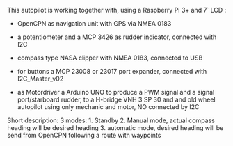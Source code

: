 This autopilot is working together with, using a Raspberry Pi 3+ and 7` LCD :

- OpenCPN as navigation unit with GPS via NMEA 0183

- a potentiometer and a MCP 3426 as rudder indicator, connected with I2C

- compass type NASA clipper with NMEA 0183, connected to USB

- for buttons a MCP 23008 or 23017 port expander, connected with I2C_Master_v02

- as Motordriver a Arduino UNO to produce a PWM signal and a signal port/starboard rudder, to a H-bridge VNH 3 SP 30 and and old wheel autopilot using only mechanic and motor, NO connected by I2C

Short description:
3 modes:
    1. Standby
		2. Manual mode, actual compass heading will be desired heading
		3. automatic mode, desired heading will be send from OpenCPN following a route with waypoints
